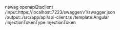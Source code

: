 
nswag openapi2tsclient /input:https://localhost:7223/swagger/v1/swagger.json /output:./src/app/api/api-client.ts /template:Angular /injectionTokenType:InjectionToken